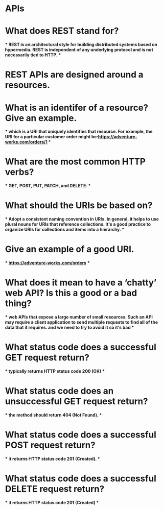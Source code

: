 # APIs

# What does REST stand for?
__* REST is an architectural style for building distributed systems based on hypermedia. REST is independent of any underlying protocol and is not necessarily tied to HTTP. *__
# REST APIs are designed around a resources.

# What is an identifer of a resource? Give an example.
__* which is a URI that uniquely identifies that resource. For example, the URI for a particular customer order might be:https://adventure-works.com/orders/1 *__
# What are the most common HTTP verbs?
__* GET, POST, PUT, PATCH, and DELETE. *__
# What should the URIs be based on?
__* Adopt a consistent naming convention in URIs. In general, it helps to use plural nouns for URIs that reference collections. It's a good practice to organize URIs for collections and items into a hierarchy. *__
# Give an example of a good URI.
__* https://adventure-works.com/orders *__
# What does it mean to have a ‘chatty’ web API? Is this a good or a bad thing?
__* web APIs that expose a large number of small resources. Such an API may require a client application to send multiple requests to find all of the data that it requires. and we need to try to avoid it so it's bad *__
# What status code does a successful GET request return?
__* typically returns HTTP status code 200 (OK) *__
# What status code does an unsuccessful GET request return?
__* the method should return 404 (Not Found). *__
# What status code does a successful POST request return?
__*  it returns HTTP status code 201 (Created). *__
# What status code does a successful DELETE request return?
__* it returns HTTP status code 201 (Created) *__